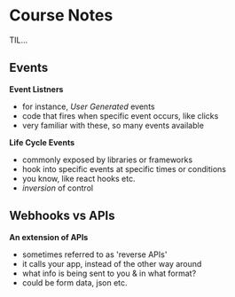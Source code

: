 # Course Notes  
TIL...  

## Events  
**Event Listners**
- for instance, *User Generated* events
- code that fires when specific event occurs, like clicks
- very familiar with these, so many events available  

**Life Cycle Events**
- commonly exposed by libraries or frameworks
- hook into specific events at specific times or conditions
- you know, like react hooks etc.
- *inversion* of control  

## Webhooks vs APIs
**An extension of APIs**
- sometimes referred to as 'reverse APIs'
- it calls your app, instead of the other way around
- what info is being sent to you & in what format?
- could be form data, json etc.
